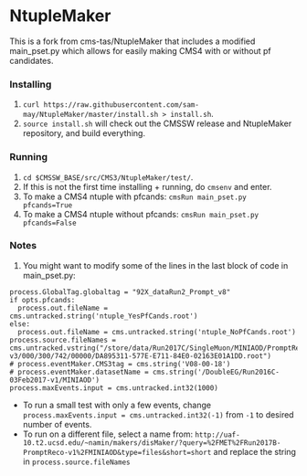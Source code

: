 # NtupleMaker
This is a fork from cms-tas/NtupleMaker that includes a modified main_pset.py which allows for easily making CMS4 with or without pf candidates.

### Installing
1. `curl https://raw.githubusercontent.com/sam-may/NtupleMaker/master/install.sh > install.sh`.
2. `source install.sh` will check out the CMSSW release and NtupleMaker repository, and build everything.

### Running
1. `cd $CMSSW_BASE/src/CMS3/NtupleMaker/test/`.
2. If this is not the first time installing + running, do `cmsenv` and enter.
3. To make a CMS4 ntuple with pfcands: `cmsRun main_pset.py pfcands=True`
4. To make a CMS4 ntuple without pfcands: `cmsRun main_pset.py pfcands=False`

### Notes
1. You might want to modify some of the lines in the last block of code in main_pset.py:
```
process.GlobalTag.globaltag = "92X_dataRun2_Prompt_v8"
if opts.pfcands:
  process.out.fileName = cms.untracked.string('ntuple_YesPfCands.root')
else:
  process.out.fileName = cms.untracked.string('ntuple_NoPfCands.root')
process.source.fileNames = cms.untracked.vstring("/store/data/Run2017C/SingleMuon/MINIAOD/PromptReco-v3/000/300/742/00000/DA895311-577E-E711-84E0-02163E01A1DD.root")
# process.eventMaker.CMS3tag = cms.string('V08-00-18')
# process.eventMaker.datasetName = cms.string('/DoubleEG/Run2016C-03Feb2017-v1/MINIAOD')
process.maxEvents.input = cms.untracked.int32(1000)
```
  * To run a small test with only a few events, change `process.maxEvents.input = cms.untracked.int32(-1)` from `-1` to desired number of events.
  * To run on a different file, select a name from: `http://uaf-10.t2.ucsd.edu/~namin/makers/disMaker/?query=%2FMET%2FRun2017B-PromptReco-v1%2FMINIAOD&type=files&short=short` and replace the string in `process.source.fileNames` 
